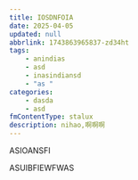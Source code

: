 ```yaml
---
title: IOSDNFOIA
date: 2025-04-05
updated: null
abbrlink: 1743863965837-zd34ht
tags:
    - anindias
    - asd
    - inasindiansd
    - "as "
categories:
    - dasda
    - asd
fmContentType: stalux
description: nihao,啊啊啊
---
```


ASIOANSFI


ASUIBFIEWFWAS